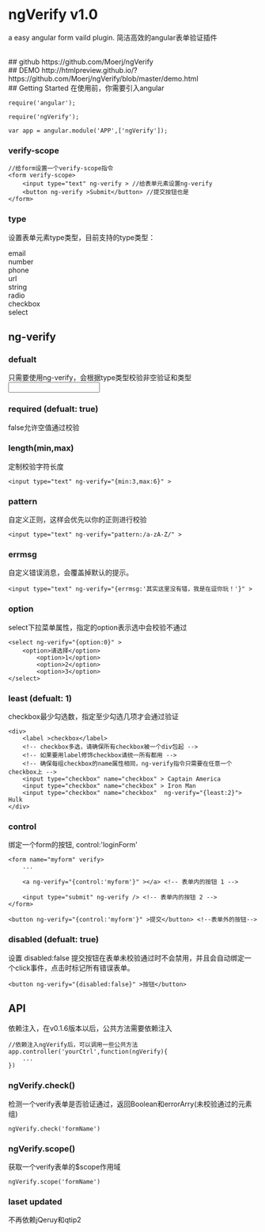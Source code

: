 # ngVerify v1.0
a easy angular form vaild plugin.
简洁高效的angular表单验证插件

<br>
## github
https://github.com/Moerj/ngVerify

<br>
## DEMO
http://htmlpreview.github.io/?https://github.com/Moerj/ngVerify/blob/master/demo.html

<br>
## Getting Started
在使用前，你需要引入angular

	require('angular');

	require('ngVerify');

	var app = angular.module('APP',['ngVerify']);

### verify-scope

	//给form设置一个verify-scope指令
	<form verify-scope>
		<input type="text" ng-verify > //给表单元素设置ng-verify
		<button ng-verify >Submit</button> //提交按钮也是
  	</form>

### type
设置表单元素type类型，目前支持的type类型：

email  
number  
phone  
url  
string  
radio  
checkbox  
select  

## ng-verify  
### defualt
只需要使用ng-verify，会根据type类型校验非空验证和类型
	<input type="text" ng-verify >

### required (defualt: true)
false允许空值通过校验

### length(min,max)
定制校验字符长度

	<input type="text" ng-verify="{min:3,max:6}" >

### pattern
自定义正则，这样会优先以你的正则进行校验

	<input type="text" ng-verify="pattern:/a-zA-Z/" >

### errmsg
自定义错误消息，会覆盖掉默认的提示。

	<input type="text" ng-verify="{errmsg:'其实这里没有错，我是在逗你玩！'}" >


### option
select下拉菜单属性，指定的option表示选中会校验不通过

	<select ng-verify="{option:0}" >
		<option>请选择</option>
    		<option>1</option>
    		<option>2</option>
    		<option>3</option>
	</select>

### least (defualt: 1)
checkbox最少勾选数，指定至少勾选几项才会通过验证

	<div>
		<label >checkbox</label>
		<!-- checkbox多选，请确保所有checkbox被一个div包起 -->
		<!-- 如果要用label修饰checkbox请统一所有都用 -->
		<!-- 确保每组checkbox的name属性相同，ng-verify指令只需要在任意一个checkbox上 -->
		<input type="checkbox" name="checkbox" > Captain America
		<input type="checkbox" name="checkbox" > Iron Man
		<input type="checkbox" name="checkbox"  ng-verify="{least:2}"> Hulk
	</div>

### control
绑定一个form的按钮, control:'loginForm'

	<form name="myform" verify>
		...

		<a ng-verify="{control:'myform'}" ></a> <!-- 表单内的按钮 1 -->

		<input type="submit" ng-verify /> <!-- 表单内的按钮 2 -->
	</form>

	<button ng-verify="{control:'myform'}" >提交</button> <!--表单外的按钮-->


### disabled (defualt: true)
设置 disabled:false 提交按钮在表单未校验通过时不会禁用，并且会自动绑定一个click事件，点击时标记所有错误表单。

	<button ng-verify="{disabled:false}" >按钮</button>


## API  
依赖注入，在v0.1.6版本以后，公共方法需要依赖注入

	//依赖注入ngVerify后，可以调用一些公共方法
	app.controller('yourCtrl',function(ngVerify){
		...
	})

### ngVerify.check()
检测一个verify表单是否验证通过，返回Boolean和errorArry(未校验通过的元素组)

	ngVerify.check('formName')

### ngVerify.scope()
获取一个verify表单的$scope作用域

	ngVerify.scope('formName')

### laset updated
不再依赖jQeruy和qtip2
